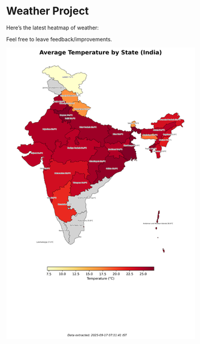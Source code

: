 # Weather Project

Here’s the latest heatmap of weather:

Feel free to leave feedback/improvements.

![India Heatmap](docs/assets/india_heatmap.png?v=CA11D7)
